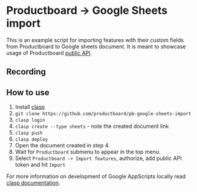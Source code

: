 # Productboard -> Google Sheets import
This is an example script for importing features with their custom fields from Productboard to Google sheets document. It is meant to showcase usage of Productboard [public API](https://developer.productboard.com).

## Recording

## How to use
1. Install [clasp](https://github.com/google/clasp)
2. `git clone https://github.com/productboard/pb-google-sheets-import` 
3. `clasp login`
4. `clasp create --type sheets` - note the created document link
5. `clasp push` 
7. `clasp deploy` 
8. Open the document created in step 4.
9. Wait for `Productboard` submenu to appear in the top menu.
10. Select `Productboard -> Import features`, authorize, add public API token and hit `Import`

For more information on development of Google AppScripts locally read [clasp documentation](https://developers.google.com/apps-script/guides/clasp).
